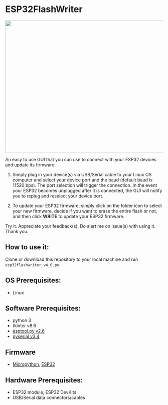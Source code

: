 # ESP32FlashWriter

<p align="center">
  <img width="682" height="420" src="https://github.com/sunbearc22/ESP32FlashWriter/blob/master/image/esp32flashwrite_GUI.png">
</p>

An easy to use GUI that you can use to connect with your ESP32 devices and update its firmware. 

1. Simply plug in your device(s) via USB/Serial cable to your Linux OS computer and select your device port and the baud (default baud is 11520 bps). The port selection will trigger the connection. In the event your ESP32 becomes unplugged after it is connected, the GUI will notify you to replug and reselect your device port.  

2. To update your ESP32 firmware, simply click on the folder icon to select your new firmware, decide if you want to erase the entire flash or not, and then click **WRITE** to update your ESP32 firmware. 

Try it. Appreciate your feedback(s). Do alert me on issue(s) with using it. Thank you.

## How to use it:
Clone or download this repository to your local machine and run `esp32flashwriter_v4_0.py`.

## OS Prerequisites:
- Linux 

## Software Prerequisites:
- python 3
- tkinter v8.6
- [esptool.py v2.6](https://github.com/espressif/esptool)
- [pyserial v3.4](https://github.com/pyserial/pyserial)

## Firmware
- [Micropython](https://micropython.org/download/), [ESP32](https://www.espressif.com/en/products/hardware/esp32/resources)

## Hardware Prerequisites:
- ESP32 module, ESP32 DevKits
- USB/Serial data connectors/cables
